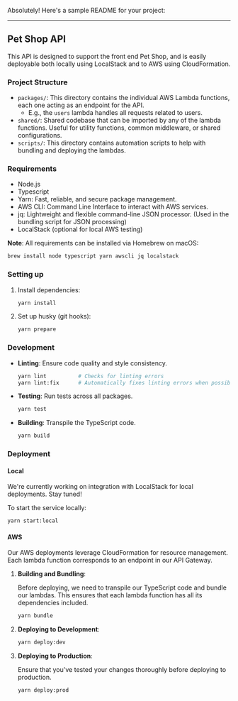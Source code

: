 Absolutely! Here's a sample README for your project:

---

## Pet Shop API

This API is designed to support the front end Pet Shop, and is easily deployable both locally using LocalStack and to AWS using CloudFormation.

### Project Structure

- `packages/`: This directory contains the individual AWS Lambda functions, each one acting as an endpoint for the API.
    - E.g., the `users` lambda handles all requests related to users.
- `shared/`: Shared codebase that can be imported by any of the lambda functions. Useful for utility functions, common middleware, or shared configurations.
- `scripts/`: This directory contains automation scripts to help with bundling and deploying the lambdas.

### Requirements

- Node.js
- Typescript
- Yarn: Fast, reliable, and secure package management.
- AWS CLI: Command Line Interface to interact with AWS services.
- jq: Lightweight and flexible command-line JSON processor. (Used in the bundling script for JSON processing)
- LocalStack (optional for local AWS testing)

**Note**: All requirements can be installed via Homebrew on macOS:

```bash
brew install node typescript yarn awscli jq localstack
```

### Setting up

1. Install dependencies:

    ```bash
    yarn install
    ```

2. Set up husky (git hooks):

    ```bash
    yarn prepare
    ```

### Development

- **Linting**: Ensure code quality and style consistency.

    ```bash
    yarn lint          # Checks for linting errors
    yarn lint:fix      # Automatically fixes linting errors when possible
    ```

- **Testing**: Run tests across all packages.

    ```bash
    yarn test
    ```

- **Building**: Transpile the TypeScript code.

    ```bash
    yarn build
    ```

### Deployment

#### Local

We're currently working on integration with LocalStack for local deployments. Stay tuned!

To start the service locally:

```bash
yarn start:local
```

#### AWS

Our AWS deployments leverage CloudFormation for resource management. Each lambda function corresponds to an endpoint in our API Gateway.

1. **Building and Bundling**:

   Before deploying, we need to transpile our TypeScript code and bundle our lambdas. This ensures that each lambda function has all its dependencies included.

    ```bash
    yarn bundle
    ```

2. **Deploying to Development**:

    ```bash
    yarn deploy:dev
    ```

3. **Deploying to Production**:

   Ensure that you've tested your changes thoroughly before deploying to production.

    ```bash
    yarn deploy:prod
    ```
